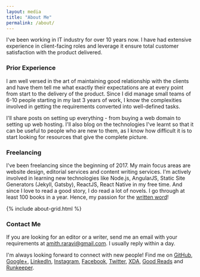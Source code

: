 ```yaml
---
layout: media
title: "About Me"
permalink: /about/
---
```


I've been working in IT industry for over 10 years now. I have had extensive experience in client-facing roles and leverage it ensure total customer satisfaction with the product delivered.

### Prior Experience

I am well versed in the art of maintaining good relationship with the clients and have them tell me what exactly their expectations are at every point from start to the delivery of the product. Since I did manage small teams of 6-10 people starting in my last 3 years of work, I know the complexities involved in getting the requirements converted into well-defined tasks.

I'll share posts on setting up everything - from buying a web domain to setting up web hosting. I'll also blog on the technologies I've learnt so that it can be useful to people who are new to them, as I know how difficult it is to start looking for resources that give the complete picture.

### Freelancing

I've been freelancing since the beginning of 2017. My main focus areas are website design, editorial services and content writing services. I'm actively involved in learning new technologies like Node.js, AngularJS, Static Site Generators (Jekyll, Gatsby), ReactJS, React Native in my free time. And since I love to read a good story, I do read a lot of novels. I go through at least 100 books in a year. Hence, my passion for the <u>written word</u>!

{% include about-grid.html %}

### Contact Me

If you are looking for an editor or a writer, send me an email with your requirements at <a href="mailto:{{site.owner.email}}">amith.raravi@gmail.com</a>. I usually reply within a day.

I'm always looking forward to connect with new people! Find me on [GitHub]({{site.owner.github.url}}/{{site.owner.github.username}}), [Google+]({{site.owner.googleplus.url}}/{{site.owner.googleplus.username}}), [LinkedIn]({{site.owner.linkedin.url}}/{{site.owner.linkedin.username}}), [Instagram]({{site.owner.instagram.url}}/{{site.owner.instagram.username}}), [Facebook]({{site.owner.facebook.url}}/{{site.owner.facebook.username}}), [Twitter]({{site.owner.twitter.url}}/{{site.owner.twitter.username}}), [XDA]({{site.owner.xda.url}}/{{site.owner.xda.username}}), [Good Reads]({{site.owner.goodreads.url}}/{{site.owner.goodreads.username}}) and [Runkeeper]({{site.owner.runkeeper.url}}/{{site.owner.runkeeper.username}}).
